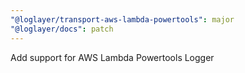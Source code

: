 ```yaml
---
"@loglayer/transport-aws-lambda-powertools": major
"@loglayer/docs": patch
---
```


Add support for AWS Lambda Powertools Logger
